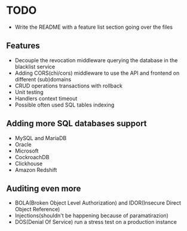 # TODO
* Write the README with a feature list section going over the files
## Features
* Decouple the revocation middleware querying the database in the blacklist service
* Adding CORS(chi/cors) middleware to use the API and frontend on different (sub)domains
* CRUD operations transactions with rollback
* Unit testing
* Handlers context timeout
* Possible often used SQL tables indexing
## Adding more SQL databases support
* MySQL and MariaDB
* Oracle
* Microsoft
* CockroachDB
* Clickhouse
* Amazon Redshift
## Auditing even more
* BOLA(Broken Object Level Authorization) and IDOR(Insecure Direct Object Reference)
* Injections(shouldn't be happening because of paramatirazion)
* DOS(Denial Of Service) run a stress test on a production instance